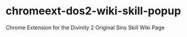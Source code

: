 # chromeext-dos2-wiki-skill-popup
Chrome Extension for the Divinity 2 Original Sins Skill Wiki Page 

